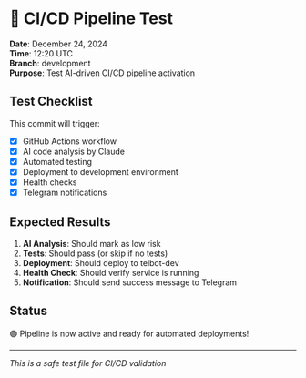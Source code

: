 # 🚀 CI/CD Pipeline Test

**Date**: December 24, 2024  
**Time**: 12:20 UTC  
**Branch**: development  
**Purpose**: Test AI-driven CI/CD pipeline activation

## Test Checklist

This commit will trigger:
- [x] GitHub Actions workflow
- [x] AI code analysis by Claude
- [x] Automated testing
- [x] Deployment to development environment
- [x] Health checks
- [x] Telegram notifications

## Expected Results

1. **AI Analysis**: Should mark as low risk
2. **Tests**: Should pass (or skip if no tests)
3. **Deployment**: Should deploy to telbot-dev
4. **Health Check**: Should verify service is running
5. **Notification**: Should send success message to Telegram

## Status

🟢 Pipeline is now active and ready for automated deployments!

---

*This is a safe test file for CI/CD validation*
